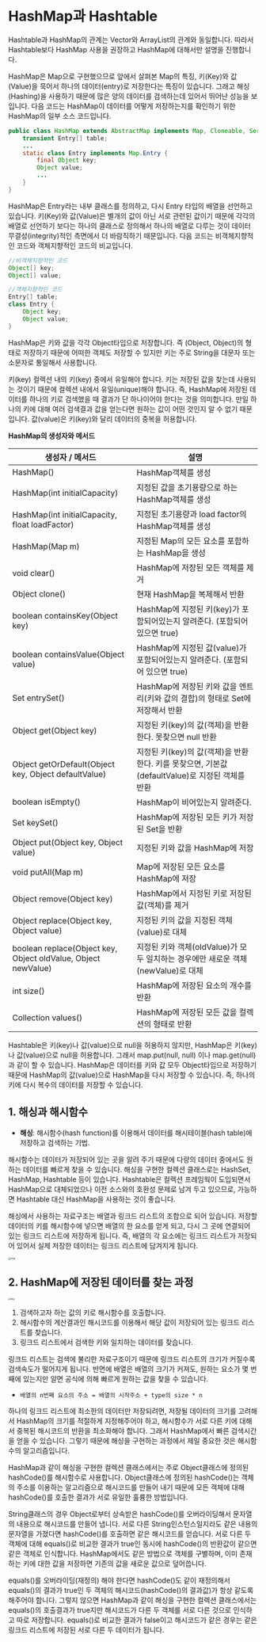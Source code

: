 # HashMap과 Hashtable

Hashtable과 HashMap의 관계는 Vector와 ArrayList의 관계와 동일합니다. 따라서 Hashtable보다 HashMap 사용을 권장하고 HashMap에 대해서만 설명을 진행합니다. 

HashMap은 Map으로 구현했으므로 앞에서 살펴본 Map의 특징, 키(Key)와 값(Value)을 묵어서 하나의 데이터(entry)로 저장한다는 특징이 있습니다. 그래고 해싱(Hashing)을 사용하기 때문에 많은 양의 데이터를 검색하는데 있어서 뛰어난 성능을 보입니다. 다음 코드는 HashMap이 데이터를 어떻게 저장하는지를 확인하기 위한 HashMap의 일부 소스 코드입니다.

```java
public class HashMap extends AbstractMap implements Map, Cloneable, Serializable {
    transient Entry[] table;
    ...
    static class Entry implements Map.Entry {
        final Object key;
        Object value;
        ...
    }
}
```

HashMap은 Entry라는 내부 클래스를 정의하고, 다시 Entry 타입의 배열을 선언하고 있습니다. 키(Key)와 값(Value)은 별개의 값이 아닌 서로 관련된 값이기 때문에 각각의 배열로 선언하기 보다는 하나의 클래스로 정의해서 하나의 배열로 다루는 것이 데이터 무결성(integrity)적인 측면에서 더 바람직하기 때문입니다. 다음 코드는 비객체지향적인 코드와 객체지향적인 코드의 비교입니다.

```java
//비객체지향적인 코드
Object[] key;
Object[] value;

//객체지향적인 코드
Entry[] table;
class Entry {
	Object key;
    Object value;
}
```

HashMap은 키와 값을 각각 Object타입으로 저장합니다. 즉 (Object, Object)의 형태로 저장하기 때문에 어떠한 객체도 저장할 수 있지만 키는 주로 String을 대문자 또는 소문자로 통일해서 사용합니다.

키(key) 컬렉션 내의 키(key) 중에서 유일해야 합니다. 키는 저장된 값을 찾는데 사용되는 것이기 때문에 컬렉션 내에서 유일(unique)해야 합니다. 즉, HashMap에 저장된 데이터를 하나의 키로 검색했을 때 결과가 단 하나이어야 한다는 것을 의미합니다. 만일 하나의 키에 대해 여러 검색결과 값을 얻는다면 원하는 값이 어떤 것인지 알 수 없기 때문입니다. 값(value)은 키(key)와 달리 데이터의 중복을 허용합니다.

 

**HashMap의 생성자와 메서드**

| 생성자 / 메서드                                              | 설명                                                         |
| ------------------------------------------------------------ | ------------------------------------------------------------ |
| HashMap()                                                    | HashMap객체를 생성                                           |
| HashMap(int initialCapacity)                                 | 지정된 값을 초기용량으로 하는 HashMap객체를 생성             |
| HashMap(int initialCapacity, float loadFactor)               | 지정된 초기용량과 load factor의 HashMap객체를 생성           |
| HashMap(Map m)                                               | 지정된 Map의 모든 요소를 포함하는 HashMap을 생성             |
| void clear()                                                 | HashMap에 저장된 모든 객체를 제거                            |
| Object clone()                                               | 현재 HashMap을 복제해서 반환                                 |
| boolean containsKey(Object key)                              | HashMap에 지정된 키(key)가 포함되어있는지 알려준다. (포함되어 있으면 true) |
| boolean containsValue(Object value)                          | HashMap에 지정된 값(value)가 포함되어있는지 알려준다. (포함되어 있으면 true) |
| Set entrySet()                                               | HashMap에 저장된 키와 값을 엔트리(키와 값의 결합)의 형태로 Set에 저장해서 반환 |
| Object get(Object key)                                       | 지정된 키(key)의 값(객체)을 반환한다. 못찾으면 null 반환     |
| Object getOrDefault(Object key, Object defaultValue)         | 지정된 키(key)의 값(객체)을 반환한다. 키를 못찾으면, 기본값(defaultValue)로 지정된 객체를 반환 |
| boolean isEmpty()                                            | HashMap이 비어있는지 알려준다.                               |
| Set keySet()                                                 | HashMap에 저장된 모든 키가 저장된 Set을 반환                 |
| Object put(Object key, Object value)                         | 지정된 키와 값을 HashMap에 저장                              |
| void putAll(Map m)                                           | Map에 저장된 모든 요소를 HashMap에 저장                      |
| Object remove(Object key)                                    | HashMap에서 지정된 키로 저장된 값(객체)를 제거               |
| Object replace(Object key, Object value)                     | 지정된 키의 값을 지정된 객체(value)로 대체                   |
| boolean replace(Object key, Object oldValue, Object newValue) | 지정된 키와 객체(oldValue)가 모두 일치하는 경우에만 새로운 객체(newValue)로 대체 |
| int size()                                                   | HashMap에 저장된 요소의 개수를 반환                          |
| Collection values()                                          | HashMap에 저장된 모든 값을 컬렉션의 형태로 반환              |

Hashtable은 키(key)나 값(value)으로 null을 허용하지 않지만, HashMap은 키(key)나 값(value)으로 null을 허용합니다. 그래서 map.put(null, null) 이나 map.get(null)과 같이 할 수 있습니다. HashMap은 데이터를 키와 값 모두 Object타입으로 저장하기 때문에 HashMap의 값(value)으로 HashMap을 다시 저장할 수 있습니다. 즉, 하나의 키에 다시 복수의 데이터를 저장할 수 있습니다.

 

## 1. 해싱과 해시함수

- **해싱**: 해시함수(hash function)를 이용해서 데이터를 해시테이블(hash table)에 저장하고 검색하는 기법.

해시함수는 데이터가 저장되어 있는 곳을 알려 주기 때문에 다량의 데이터 중에서도 원하는 데이터를 빠르게 찾을 수 있습니다. 해싱을 구현한 컬렉션 클래스로는 HashSet, HashMap, Hashtable 등이 있습니다. Hashtable은 컬렉션 프레임웍이 도입되면서 HashMap으로 대체되었으나 이전 소스와의 호환성 문제로 남겨 두고 있으므로, 가능하면 Hashtable 대신 HashMap을 사용하는 것이 좋습니다.

 해싱에서 사용하는 자료구조는 배열과 링크드 리스트의 조합으로 되어 있습니다. 저장할 데이터의 키를 해시함수에 넣으면 배열의 한 요소를 얻게 되고, 다시 그 곳에 연결되어 있는 링크드 리스트에 저장하게 됩니다. 즉, 배열의 각 요소에는 링크드 리스트가 저장되어 있어서 실제 저장한 데이터는 링크드 리스트에 담겨지게 됩니다.



<img src="https://blog.kakaocdn.net/dn/81WV8/btrqGTgRZXm/9DXPxX75GkIdRKB5JUIXy0/img.png" alt="img" style="zoom:33%;" />



 

## 2. HashMap에 저장된 데이터를 찾는 과정

<img src="https://blog.kakaocdn.net/dn/dsXqFo/btrqI49V8fs/EUKZuIJ6niRSoj1YjTWI21/img.png" alt="img" style="zoom:30%;" />

1. 검색하고자 하는 값의 키로 해시함수를 호출합니다.
2. 해시함수의 계산결과인 해시코드를 이용해서 해당 값이 저장되어 있는 링크드 리스트를 찾습니다.
3. 링크드 리스트에서 검색한 키와 일치하는 데이터를 찾습니다.

링크드 리스트는 검색에 불리한 자료구조이기 때문에 링크드 리스트의 크기가 커질수록 검색속도가 떨어지게 됩니다. 반면에 배열은 배열의 크기가 커져도, 원하는 요소가 몇 번째에 있는지만 알면 공식에 의해 빠르게 원하는 값을 찾을 수 있습니다.

- `배열의 n번째 요소의 주소 = 배열의 시작주소 + type의 size * n`

하나의 링크드 리스트에 최소한의 데이터만 저장되려면, 저장될 데이터의 크기를 고려해서 HashMap의 크기를 적절하게 지정해주어야 하고, 해시함수가 서로 다른 키에 대해서 중복된 해시코드의 반환을 최소화해야 합니다. 그래서 HashMap에서 빠른 검색시간을 얻을 수 있습니다. 그렇기 때문에 해싱을 구현하는 과정에서 제일 중요한 것은 해시함수의 알고리즘입니다. 

HashMap과 같이 해싱을 구현한 컬렉션 클래스에서는 주로 Object클래스에 정의된 hashCode()를 해시함수로 사용합니다. Object클래스에 정의된 hashCode()는 객체의 주소를 이용하는 알고리즘으로 해시코드를 만들어 내기 때문에 모든 객체에 대해 hashCode()를 호출한 결과가 서로 유일한 훌륭한 방법입니다.

String클래스의 경우 Object로부터 상속받은 hashCode()를 오버라이딩해서 문자열의 내용으로 해시코드를 만들어 냅니다. 서로 다른 String인스턴스일지라도 같은 내용의 문자열을 가졌다면 hashCode()를 호출하면 같은 해시코드를 얻습니다. 서로 다른 두 객체에 대해 equals()로 비교한 결과가 true인 동시에 hashCode()의 반환값이 같으면 같은 객체로 인식합니다. HashMap에서도 같은 방법으로 객체를 구별하며, 이미 존재하는 키에 대한 값을 저장하면 기존의 값을 새로운 값으로 덮어씁니다.

equals()를 오버라이딩(재정의) 해야 한다면 hashCode()도 같이 재정의해서 equals()의 결과가 true인 두 객체의 해시코드(hashCode()의 결과값)가 항상 같도록 해주어야 합니다. 그렇지 않으면 HashMap과 같이 해싱을 구현한 컬렉션 클래스에서는 equals()의 호출결과가 true지만 해시코드가 다른 두 객체를 서로 다른 것으로 인식하고 따로 저장합니다.  equals()로 비교한 결과가 false이고 해시코드가 같은 경우는 같은 링크드 리스트에 저장된 서로 다른 두 데이터가 됩니다.

 